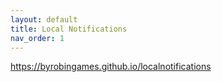 ```yaml
---
layout: default
title: Local Notifications
nav_order: 1
---
```


https://byrobingames.github.io/localnotifications
